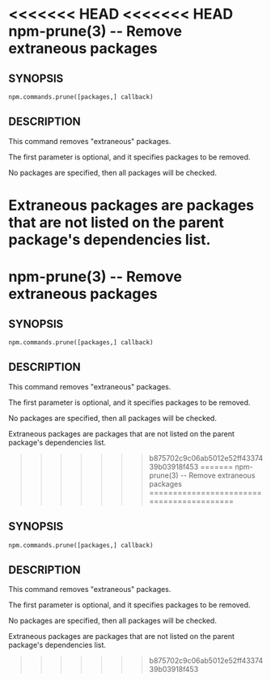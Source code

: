 <<<<<<< HEAD
<<<<<<< HEAD
npm-prune(3) -- Remove extraneous packages
==========================================

## SYNOPSIS

    npm.commands.prune([packages,] callback)

## DESCRIPTION

This command removes "extraneous" packages.

The first parameter is optional, and it specifies packages to be removed.

No packages are specified, then all packages will be checked.

Extraneous packages are packages that are not listed on the parent
package's dependencies list.
=======
npm-prune(3) -- Remove extraneous packages
==========================================

## SYNOPSIS

    npm.commands.prune([packages,] callback)

## DESCRIPTION

This command removes "extraneous" packages.

The first parameter is optional, and it specifies packages to be removed.

No packages are specified, then all packages will be checked.

Extraneous packages are packages that are not listed on the parent
package's dependencies list.
>>>>>>> b875702c9c06ab5012e52ff4337439b03918f453
=======
npm-prune(3) -- Remove extraneous packages
==========================================

## SYNOPSIS

    npm.commands.prune([packages,] callback)

## DESCRIPTION

This command removes "extraneous" packages.

The first parameter is optional, and it specifies packages to be removed.

No packages are specified, then all packages will be checked.

Extraneous packages are packages that are not listed on the parent
package's dependencies list.
>>>>>>> b875702c9c06ab5012e52ff4337439b03918f453
